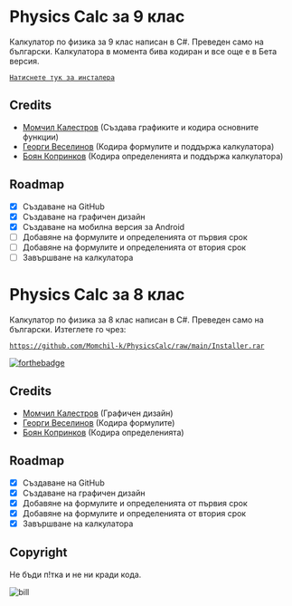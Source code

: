 # Physics Calc за 9 клас

Калкулатор по физика за 9 клас написан в C#. Преведен само на български. Калкулатора в момента бива кодиран и все още е в Бета версия.

[`Натиснете тук за инсталера`](https://github.com/Momchil-k/PhysicsCalc/raw/main/PC9_Installer.rar)

## Credits
- [Момчил Калестров](https://github.com/Momchil-k) (Създава графиките и кодира основните функции)
- [Георги Веселинов](https://www.instagram.com/_georgi_07/) (Кодира формулите и поддържа калкулатора)
- [Боян Копринков](https://github.com/BoyanK1) (Кодира определенията и поддържа калкулатора)

## Roadmap
- [x]  Създаване на GitHub
- [x]  Създаване на графичен дизайн
- [x]  Създаване на мобилна версия за Android
- [ ]  Добавяне на формулите и определенията от първия срок
- [ ]  Добавяне на формулите и определенията от втория срок
- [ ]  Завършване на калкулатора

# Physics Calc за 8 клас

Калкулатор по физика за 8 клас написан в C#. Преведен само на български. Изтеглете го чрез:

[`https://github.com/Momchil-k/PhysicsCalc/raw/main/Installer.rar`](https://github.com/Momchil-k/PhysicsCalc/raw/main/Installer.rar)

[![forthebadge](https://forthebadge.com/images/badges/made-with-c-sharp.svg)](https://forthebadge.com)

## Credits
- [Момчил Калестров](https://github.com/Momchil-k) (Графичен дизайн)
- [Георги Веселинов](https://www.instagram.com/_georgi_07/) (Кодира формулите)
- [Боян Копринков](https://github.com/BoyanK1) (Кодира определенията)

## Roadmap
- [x]  Създаване на GitHub
- [x]  Създаване на графичен дизайн
- [x]  Добавяне на формулите и определенията от първия срок
- [x]  Добавяне на формулите и определенията от втория срок
- [x]  Завършване на калкулатора

## Copyright
Не бъди п!тка и не ни кради кода.

![bill](https://github.com/Momchil-k/PhysicsCalc/blob/gh-pages/billFromEstonia.png?raw=true "bill")
